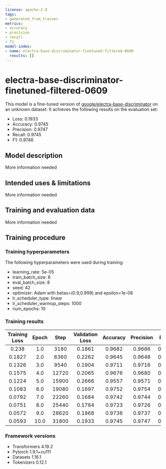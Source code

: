 ```yaml
---
license: apache-2.0
tags:
- generated_from_trainer
metrics:
- accuracy
- precision
- recall
- f1
model-index:
- name: electra-base-discriminator-finetuned-filtered-0609
  results: []
---
```


<!-- This model card has been generated automatically according to the information the Trainer had access to. You
should probably proofread and complete it, then remove this comment. -->

# electra-base-discriminator-finetuned-filtered-0609

This model is a fine-tuned version of [google/electra-base-discriminator](https://huggingface.co/google/electra-base-discriminator) on an unknown dataset.
It achieves the following results on the evaluation set:
- Loss: 0.1933
- Accuracy: 0.9745
- Precision: 0.9747
- Recall: 0.9745
- F1: 0.9746

## Model description

More information needed

## Intended uses & limitations

More information needed

## Training and evaluation data

More information needed

## Training procedure

### Training hyperparameters

The following hyperparameters were used during training:
- learning_rate: 5e-05
- train_batch_size: 8
- eval_batch_size: 8
- seed: 42
- optimizer: Adam with betas=(0.9,0.999) and epsilon=1e-08
- lr_scheduler_type: linear
- lr_scheduler_warmup_steps: 1000
- num_epochs: 10

### Training results

| Training Loss | Epoch | Step  | Validation Loss | Accuracy | Precision | Recall | F1     |
|:-------------:|:-----:|:-----:|:---------------:|:--------:|:---------:|:------:|:------:|
| 0.238         | 1.0   | 3180  | 0.1861          | 0.9682   | 0.9686    | 0.9682 | 0.9682 |
| 0.1827        | 2.0   | 6360  | 0.2262          | 0.9645   | 0.9648    | 0.9645 | 0.9644 |
| 0.1326        | 3.0   | 9540  | 0.1904          | 0.9711   | 0.9716    | 0.9711 | 0.9712 |
| 0.1575        | 4.0   | 12720 | 0.2065          | 0.9676   | 0.9680    | 0.9676 | 0.9676 |
| 0.1224        | 5.0   | 15900 | 0.2666          | 0.9557   | 0.9571    | 0.9557 | 0.9558 |
| 0.1083        | 6.0   | 19080 | 0.1697          | 0.9752   | 0.9754    | 0.9752 | 0.9752 |
| 0.0792        | 7.0   | 22260 | 0.1684          | 0.9742   | 0.9744    | 0.9742 | 0.9742 |
| 0.0751        | 8.0   | 25440 | 0.1784          | 0.9723   | 0.9726    | 0.9723 | 0.9723 |
| 0.0572        | 9.0   | 28620 | 0.1868          | 0.9736   | 0.9737    | 0.9736 | 0.9736 |
| 0.0593        | 10.0  | 31800 | 0.1933          | 0.9745   | 0.9747    | 0.9745 | 0.9746 |


### Framework versions

- Transformers 4.19.2
- Pytorch 1.9.1+cu111
- Datasets 1.16.1
- Tokenizers 0.12.1
